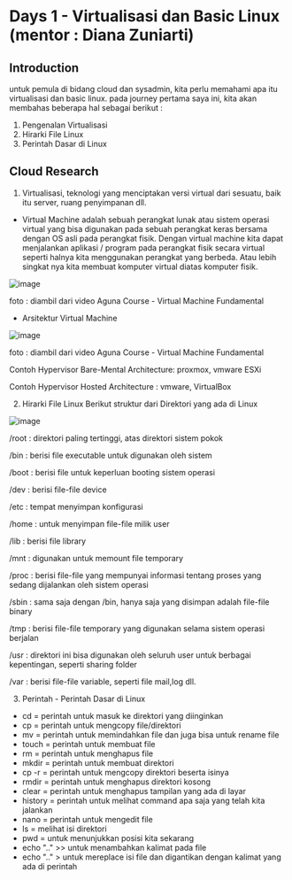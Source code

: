 
# Days 1 - Virtualisasi dan Basic Linux (mentor : Diana Zuniarti)

## Introduction
untuk pemula di bidang cloud dan sysadmin, kita perlu memahami apa itu virtualisasi dan basic linux. pada journey pertama saya ini, kita akan membahas 
beberapa hal sebagai berikut :
 1. Pengenalan Virtualisasi 
 2. Hirarki File Linux
 3. Perintah Dasar di Linux

## Cloud Research

 1. Virtualisasi, teknologi yang menciptakan versi virtual dari sesuatu, baik itu server, ruang penyimpanan dll.

-  Virtual Machine adalah sebuah perangkat lunak atau sistem operasi virtual yang bisa digunakan pada sebuah perangkat keras bersama dengan OS asli pada perangkat fisik. Dengan virtual machine kita dapat menjalankan aplikasi / program pada perangkat fisik secara virtual seperti halnya kita menggunakan perangkat yang berbeda. Atau lebih singkat nya kita membuat komputer virtual diatas komputer fisik. 
 
 ![image](https://user-images.githubusercontent.com/121029600/210696499-d0971bcf-ae95-4ac3-b985-28674bcd43c0.png)
 
foto : diambil dari video Aguna Course - Virtual Machine Fundamental 
 
- Arsitektur Virtual Machine

![image](https://user-images.githubusercontent.com/121029600/210697466-a2f99d2b-7af1-42cc-ac26-c87ad3b276b1.png)

foto : diambil dari video Aguna Course - Virtual Machine Fundamental 

Contoh Hypervisor Bare-Mental Architecture: proxmox, vmware ESXi

Contoh Hypervisor Hosted Architecture : vmware, VirtualBox

2. Hirarki File Linux 
  Berikut struktur dari Direktori yang ada di Linux 
  
![image](https://user-images.githubusercontent.com/121029600/210698914-618b3e8b-b3bb-4c86-a9a4-75b87894ad0d.png)

/root : direktori paling tertinggi, atas direktori sistem pokok

/bin  : berisi file executable untuk digunakan oleh sistem 

/boot : berisi file untuk keperluan booting sistem operasi

/dev  : berisi file-file device

/etc  : tempat menyimpan konfigurasi

/home : untuk menyimpan file-file milik user

/lib  : berisi file library

/mnt  : digunakan untuk memount file temporary

/proc : berisi file-file yang mempunyai informasi tentang proses yang sedang dijalankan oleh sistem operasi

/sbin : sama saja dengan /bin, hanya saja yang disimpan adalah file-file binary

/tmp  : berisi file-file temporary yang digunakan selama sistem operasi berjalan

/usr  : direktori ini bisa digunakan oleh seluruh user untuk berbagai kepentingan, seperti 
sharing folder 

/var  : berisi file-file variable, seperti file mail,log dll.

3. Perintah - Perintah Dasar di Linux 
- cd = perintah untuk masuk ke direktori yang diinginkan
- cp = perintah untuk mengcopy file/direktori
- mv = perintah untuk memindahkan file dan juga bisa untuk rename file 
- touch = perintah untuk membuat file
- rm = perintah untuk menghapus file 
- mkdir = perintah untuk membuat direktori
- cp -r = perintah untuk mengcopy direktori beserta isinya 
- rmdir = perintah untuk menghapus direktori kosong 
- clear = perintah untuk menghapus tampilan yang ada di layar 
- history = perintah untuk melihat command apa saja yang telah kita jalankan 
- nano = perintah untuk mengedit file 
- ls  = melihat isi direktori 
- pwd = untuk menunjukkan posisi kita sekarang 
- echo ".." >> untuk menambahkan kalimat pada file 
- echo ".." > untuk mereplace isi file dan digantikan dengan kalimat yang ada di perintah  

